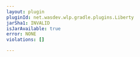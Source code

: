 ```yaml
---
layout: plugin
pluginId: net.wasdev.wlp.gradle.plugins.Liberty
jarSha1: INVALID
isJarAvailable: true
error: NONE
violations: []

---
```

